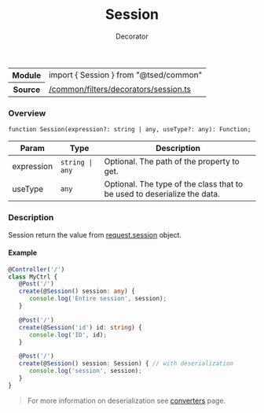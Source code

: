 
<header class="symbol-info-header"><h1 id="session">Session</h1><label class="symbol-info-type-label decorator">Decorator</label></header>
<!-- summary -->
<section class="symbol-info"><table class="is-full-width"><tbody><tr><th>Module</th><td><div class="lang-typescript"><span class="token keyword">import</span> { Session }&nbsp;<span class="token keyword">from</span>&nbsp;<span class="token string">"@tsed/common"</span></div></td></tr><tr><th>Source</th><td><a href="https://github.com/Romakita/ts-express-decorators/blob/v4.1.0/src//common/filters/decorators/session.ts#L0-L0">/common/filters/decorators/session.ts</a></td></tr></tbody></table></section>
<!-- overview -->


### Overview


<pre><code class="typescript-lang ">function <span class="token function">Session</span><span class="token punctuation">(</span>expression?<span class="token punctuation">:</span> <span class="token keyword">string</span> | <span class="token keyword">any</span><span class="token punctuation">,</span> useType?<span class="token punctuation">:</span> <span class="token keyword">any</span><span class="token punctuation">)</span><span class="token punctuation">:</span> Function<span class="token punctuation">;</span></code></pre>


<!-- Parameters -->


Param | Type | Description
---|---|---
 expression|<code>string &#124; any</code>|Optional. The path of the property to get.
 useType|<code>any</code>|Optional. The type of the class that to be used to deserialize the data.




<!-- Description -->


### Description

Session return the value from [request.session](http://expressjs.com/en/4x/api.html#req.session) object.

#### Example

```typescript
@Controller('/')
class MyCtrl {
   @Post('/')
   create(@Session() session: any) {
      console.log('Entire session', session);
   }

   @Post('/')
   create(@Session('id') id: string) {
      console.log('ID', id);
   }

   @Post('/')
   create(@Session() session: Session) { // with deserialization
      console.log('session', session);
   }
}
```
> For more information on deserialization see [converters](docs/converters.md) page.

<!-- Members -->

